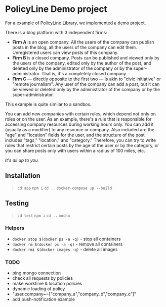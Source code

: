 # PolicyLine Demo project

For a example of [PolicyLine Library](https://github.com/YLuchaninov/PolicyLine), we implemented a demo project.

There is a blog platform with 3 independent firms:

* **Firm A** is an open company. All the users of the company can publish posts in the blog, all the users of the company can edit them. Unregistered users can view posts of this company.
* **Firm B** is a closed company. Posts can be published and viewed only by the users of the company, edited only by the author of the post, and deleted only by the administrator of the company or by the super-administrator. That is, it's a completely closed company.
* **Firm C** — directly opposite to the first two — is akin to "civic initiative" or "remote journalism". Any user of the company can add a post, but it can be viewed or deleted only by the administrator of the company or by the super-administrator.

This example is quite similar to a sandbox.

You can add new companies with certain rules, which depend not only on roles or on the user. As an example, there's a rule that is responsible for accessing company resources during working hours only. You can add it (usually as a modifier) to any resource or company. Also included are the "age" and "location" fields for the user, and the structure of the post includes "tags," "location," and "category." Therefore, you can try to write rules that restrict certain posts by the age of the user or by the category, or you can share posts only with users within a radius of 100 miles, etc.

*It's all up to you.*


## Installation

> `cd app`
> `npm i`
> `cd ..`
> `docker-compose up --build`

## Testing
> `cd test`
> `npm i`
> `cd ..`
> `mocha`

### Helpers

* `docker stop $(docker ps -a -q)` - stop all containers
* `docker rm $(docker ps -a -q)` - remove all containers
* `docker rmi $(docker images -q)` - delete all images

### TODO

* ping mongo connection
* check all requests by policies
* make worktime & location policies
* dynamic loading of policy
* "user.company~=[\"company_a\",\"company_b\",\"company_c\"]"
* add push-notification example


